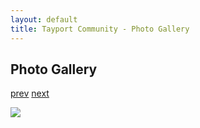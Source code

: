 ```yaml
---
layout: default
title: Tayport Community - Photo Gallery
---
```

## Photo Gallery

[prev](http://tayport.org.uk/photo/57) [next](http://tayport.org.uk/photo/59)

![ ](http://tayport.org.uk/media/058.jpg " ")

